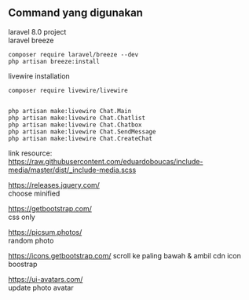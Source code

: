 ## Command yang digunakan 
laravel 8.0 project   
laravel breeze
```
composer require laravel/breeze --dev
php artisan breeze:install
```  


livewire installation
```
composer require livewire/livewire  


php artisan make:livewire Chat.Main
php artisan make:livewire Chat.Chatlist
php artisan make:livewire Chat.Chatbox
php artisan make:livewire Chat.SendMessage
php artisan make:livewire Chat.CreateChat

```

link resource:  
https://raw.githubusercontent.com/eduardoboucas/include-media/master/dist/_include-media.scss  

https://releases.jquery.com/  
choose minified 

https://getbootstrap.com/   
css only   

https://picsum.photos/  
random photo  

https://icons.getbootstrap.com/ 
scroll ke paling bawah & ambil cdn icon boostrap 

https://ui-avatars.com/  
update photo avatar  
